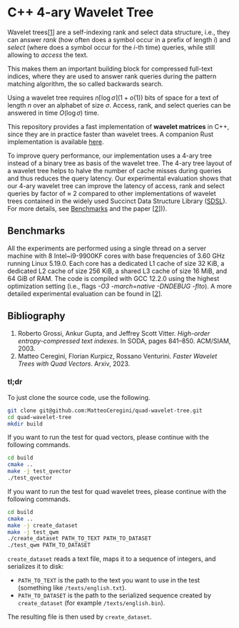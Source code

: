 
# C++ 4-ary Wavelet Tree

Wavelet trees[[1](#bib)] are a self-indexing rank and select data structure, i.e., they can answer *rank* (how often does a symbol occur in a prefix of length $i$) and *select* (where does a symbol occur for the $i$-th time) queries, while still allowing to *access* the text.

This makes them an important building block for compressed full-text indices, where they are used to answer rank queries during the pattern matching algorithm, the so called backwards search.

Using a wavelet tree requires $n\lceil\log \sigma \rceil (1+o(1))$ bits of space for a text of length $n$ over an alphabet of size $\sigma$. Access, rank, and select queries can be answered in time $O(\log\sigma)$ time.

This repository provides a fast implementation of **wavelet matrices** in C++, since they are in practice faster than wavelet trees. A companion Rust implementation is available [here](https://github.com/rossanoventurini/WaveletTree).

To improve query performance, our implementation uses a  4-ary tree instead of a binary tree as basis of the wavelet tree. The 4-ary tree layout of a wavelet tree helps to halve the number of cache misses during queries and thus reduces the query latency. Our experimental evaluation shows that our 4-ary wavelet tree can improve the latency of access, rank and select queries by factor of $\approx$ 2 compared to other implementations of wavelet trees contained in the widely used Succinct Data Structure Library ([SDSL](https://github.com/simongog/sdsl-lite)). For more details, see [Benchmarks](#bench) and the paper [[2](#bib)])).

## <a name="bench">Benchmarks</a>
All the experiments are performed using a single thread on a server machine with 8 Intel~i9-9900KF cores with base frequencies of 3.60 GHz running Linux 5.19.0. Each core has a dedicated L1 cache of size 32 KiB, a dedicated L2 cache of size 256 KiB, a shared L3 cache of size 16 MiB, and 64 GiB of RAM.
The code is compiled with GCC 12.2.0 using the highest optimization setting (i.e., flags *-O3 -march=native -DNDEBUG -flto*).
A more detailed experimental evaluation can be found in [[2](#bib)]. 

## <a name="bib">Bibliography</a>
1. Roberto Grossi, Ankur Gupta, and Jeffrey Scott Vitter. *High-order entropy-compressed text indexes.* In SODA, pages 841–850. ACM/SIAM, 2003.
2. Matteo Ceregini, Florian Kurpicz, Rossano Venturini. *Faster Wavelet Trees with Quad Vectors*. Arxiv, 2023.

### tl;dr
To just clone the source code, use the following.
```bash
git clone git@github.com:MatteoCeregini/quad-wavelet-tree.git
cd quad-wavelet-tree
mkdir build
```
If you want to run the test for quad vectors, please continue with the following commands.
```bash
cd build
cmake ..
make -j test_qvector
./test_qvector
```
If you want to run the test for quad wavelet trees, please continue with the following commands.
```bash
cd build
cmake ..
make -j create_dataset
make -j test_qwm
./create_dataset PATH_TO_TEXT PATH_TO_DATASET
./test_qwm PATH_TO_DATASET
```
`create_dataset` reads a text file, maps it to a sequence of integers, and serializes it to disk:
* `PATH_TO_TEXT` is the path to the text you want to use in the test (something like `/texts/english.txt`).
* `PATH_TO_DATASET` is the path to the serialized sequence created by `create_dataset` (for example `/texts/english.bin`).

The resulting file is then used by `create_dataset`.
